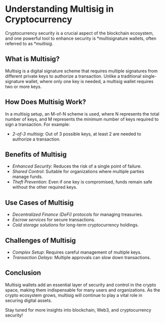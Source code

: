 # Understanding Multisig in Cryptocurrency

Cryptocurrency security is a crucial aspect of the blockchain ecosystem, and one powerful tool to enhance security is *multisignature wallets, often referred to as **multisig*.

## What is Multisig?
Multisig is a digital signature scheme that requires multiple signatures from different private keys to authorize a transaction. Unlike a traditional single-signature wallet, where only one key is needed, a multisig wallet requires two or more keys.

## How Does Multisig Work?
In a multisig setup, an M-of-N scheme is used, where N represents the total number of keys, and M represents the minimum number of keys required to sign a transaction. For example:
- *2-of-3 multisig*: Out of 3 possible keys, at least 2 are needed to authorize a transaction.

## Benefits of Multisig
- *Enhanced Security*: Reduces the risk of a single point of failure.
- *Shared Control*: Suitable for organizations where multiple parties manage funds.
- *Theft Prevention*: Even if one key is compromised, funds remain safe without the other required keys.

## Use Cases of Multisig
- *Decentralized Finance (DeFi)* protocols for managing treasuries.
- *Escrow services* for secure transactions.
- *Cold storage solutions* for long-term cryptocurrency holdings.

## Challenges of Multisig
- *Complex Setup*: Requires careful management of multiple keys.
- *Transaction Delays*: Multiple approvals can slow down transactions.

## Conclusion
Multisig wallets add an essential layer of security and control in the crypto space, making them indispensable for many users and organizations. As the crypto ecosystem grows, multisig will continue to play a vital role in securing digital assets.

Stay tuned for more insights into blockchain, Web3, and cryptocurrency security!
